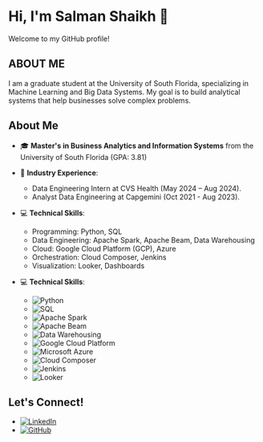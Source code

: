 # Hi, I'm Salman Shaikh 👋 
Welcome to my GitHub profile!

## ABOUT ME 
I am a graduate student at the University of South Florida, specializing in Machine Learning and Big Data Systems. My goal is to build analytical systems that help businesses solve complex problems.

## About Me

- 🎓 **Master's in Business Analytics and Information Systems** from the University of South Florida (GPA: 3.81)
- 💼 **Industry Experience**: 
  - Data Engineering Intern at CVS Health (May 2024 – Aug 2024).
  - Analyst Data Engineering at Capgemini (Oct 2021 - Aug 2023).
- 💻 **Technical Skills**: 
  - Programming: Python, SQL
  - Data Engineering: Apache Spark, Apache Beam, Data Warehousing
  - Cloud: Google Cloud Platform (GCP), Azure
  - Orchestration: Cloud Composer, Jenkins
  - Visualization: Looker, Dashboards

- 💻 **Technical Skills**: 
  - ![Python](https://img.shields.io/badge/-Python-3776AB?logo=python&logoColor=white&style=flat) 
  - ![SQL](https://img.shields.io/badge/-SQL-003B57?logo=postgresql&logoColor=white&style=flat)
  - ![Apache Spark](https://img.shields.io/badge/-Apache%20Spark-E25A1C?logo=apachespark&logoColor=white&style=flat)
  - ![Apache Beam](https://img.shields.io/badge/-Apache%20Beam-F37A48?logo=apachebeam&logoColor=white&style=flat)
  - ![Data Warehousing](https://img.shields.io/badge/-Data%20Warehousing-1F305F?logo=databricks&logoColor=white&style=flat)
  - ![Google Cloud Platform](https://img.shields.io/badge/-Google%20Cloud-4285F4?logo=googlecloud&logoColor=white&style=flat)
  - ![Microsoft Azure](https://img.shields.io/badge/-Microsoft%20Azure-0078D4?logo=microsoftazure&logoColor=white&style=flat)
  - ![Cloud Composer](https://img.shields.io/badge/-Cloud%20Composer-34A853?logo=googlecloud&logoColor=white&style=flat)
  - ![Jenkins](https://img.shields.io/badge/-Jenkins-D24939?logo=jenkins&logoColor=white&style=flat)
  - ![Looker](https://img.shields.io/badge/-Looker-4285F4?logo=looker&logoColor=white&style=flat)


## Let's Connect!
- [![LinkedIn](https://img.shields.io/badge/-LinkedIn-0A66C2?logo=linkedin&logoColor=white&style=flat)](https://www.linkedin.com/in/salmanshaikh7)
- [![GitHub](https://img.shields.io/badge/-GitHub-181717?logo=github&logoColor=white&style=flat)](https://github.com/salman-shaikh7)
